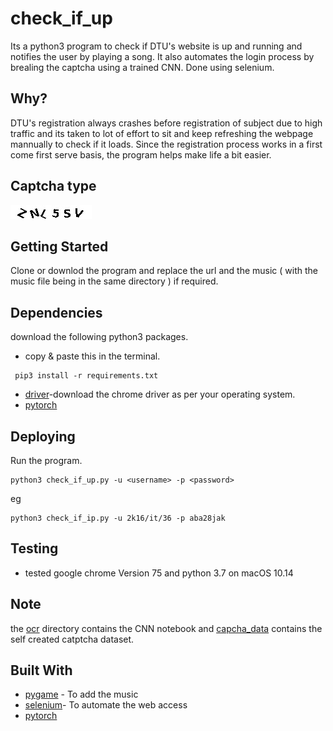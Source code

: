 # check_if_up
Its a python3 program to check if DTU's website is up and running and notifies the user by playing a song. It also automates the login process by brealing the captcha using a trained CNN.
Done using selenium.

## Why?
DTU's registration always crashes before registration of subject due to high traffic and its taken to lot of effort to sit and keep refreshing the webpage mannually to check if it loads. Since the registration process works in a first come first serve basis, the program helps make life a bit easier.
## Captcha type
![Captcha](https://github.com/AlphaRoy14/check_if_up/blob/master/captcha.jpg)

## Getting Started

Clone or downlod the program and replace the url and the music ( with the music file being in the same directory ) if required. 

## Dependencies
download the following python3 packages.

* copy & paste this in the terminal.
```
 pip3 install -r requirements.txt

```


* [driver](https://chromedriver.storage.googleapis.com/index.html?path=75.0.3770.90/)-download the chrome driver as per your operating system.
* [pytorch](https://pytorch.org/)

## Deploying 
Run the program.
```
python3 check_if_up.py -u <username> -p <password>
```
eg

```
python3 check_if_ip.py -u 2k16/it/36 -p aba28jak
```

## Testing
* tested google chrome Version 75 and python 3.7 on macOS 10.14

## Note
the [ocr](https://github.com/AlphaRoy14/check_if_up/tree/master/ocr) directory contains the CNN notebook and [capcha_data](https://github.com/AlphaRoy14/check_if_up/tree/master/captcha_data) contains the self created catptcha dataset.

## Built With

* [pygame](https://www.pygame.org/docs/) - To add the music 
* [selenium](https://selenium-python.readthedocs.io/)- To automate the web access
* [pytorch](https://pytorch.org/)

